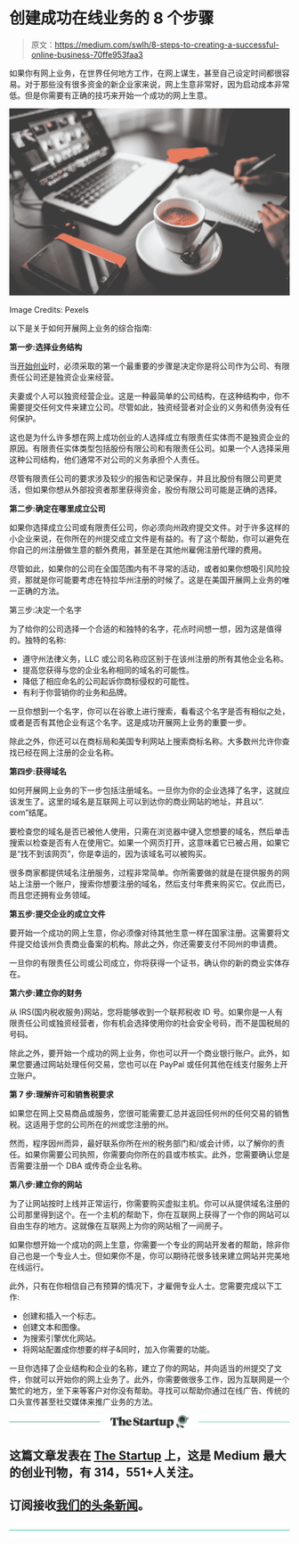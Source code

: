 # 创建成功在线业务的 8 个步骤

> 原文：<https://medium.com/swlh/8-steps-to-creating-a-successful-online-business-70ffe953faa3>

如果你有网上业务，在世界任何地方工作，在网上谋生，甚至自己设定时间都很容易。对于那些没有很多资金的新企业家来说，网上生意非常好，因为启动成本非常低。但是你需要有正确的技巧来开始一个成功的网上生意。

![](img/3915c4338328c5daeebf0686fc44b1d5.png)

Image Credits: Pexels

以下是关于如何开展网上业务的综合指南:

**第一步:选择业务结构**

当[开始创业](https://www.incparadise.net/starting-a-business/)时，必须采取的第一个最重要的步骤是决定你是将公司作为公司、有限责任公司还是独资企业来经营。

夫妻或个人可以独资经营企业。这是一种最简单的公司结构，在这种结构中，你不需要提交任何文件来建立公司。尽管如此，独资经营者对企业的义务和债务没有任何保护。

这也是为什么许多想在网上成功创业的人选择成立有限责任实体而不是独资企业的原因。有限责任实体类型包括股份有限公司和有限责任公司。如果一个人选择采用这种公司结构，他们通常不对公司的义务承担个人责任。

尽管有限责任公司的要求涉及较少的报告和记录保存，并且比股份有限公司更灵活，但如果你想从外部投资者那里获得资金，股份有限公司可能是正确的选择。

**第二步:确定在哪里成立公司**

如果你选择成立公司或有限责任公司，你必须向州政府提交文件。对于许多这样的小企业来说，在你所在的州提交成立文件是有益的。有了这个帮助，你可以避免在你自己的州注册做生意的额外费用，甚至是在其他州雇佣注册代理的费用。

尽管如此，如果你的公司在全国范围内有不寻常的活动，或者如果你想吸引风险投资，那就是你可能要考虑在特拉华州注册的时候了。这是在美国开展网上业务的唯一正确的方法。

第三步:决定一个名字

为了给你的公司选择一个合适的和独特的名字，花点时间想一想，因为这是值得的。独特的名称:

*   遵守州法律义务，LLC 或公司名称应区别于在该州注册的所有其他企业名称。
*   提高您获得与您的企业名称相同的域名的可能性。
*   降低了相应命名的公司起诉你商标侵权的可能性。
*   有利于你营销你的业务和品牌。

一旦你想到一个名字，你可以在谷歌上进行搜索，看看这个名字是否有相似之处，或者是否有其他企业有这个名字。这是成功开展网上业务的重要一步。

除此之外，你还可以在商标局和美国专利网站上搜索商标名称。大多数州允许你查找已经在网上注册的企业名称。

**第四步:获得域名**

如何开展网上业务的下一步包括注册域名。一旦你为你的企业选择了名字，这就应该发生了。这里的域名是互联网上可以到达你的商业网站的地址，并且以“. com”结尾。

要检查您的域名是否已被他人使用，只需在浏览器中键入您想要的域名，然后单击搜索以检查是否有人在使用它。如果一个网页打开，这意味着它已被占用，如果它是“找不到该网页”，你是幸运的，因为该域名可以被购买。

很多商家都提供域名注册服务，过程非常简单。你所需要做的就是在提供服务的网站上注册一个账户，搜索你想要注册的域名，然后支付年费来购买它。仅此而已，而且您还拥有业务领域。

**第五步:提交企业的成立文件**

要开始一个成功的网上生意，你必须像对待其他生意一样在国家注册。这需要将文件提交给该州负责商业备案的机构。除此之外，你还需要支付不同州的申请费。

一旦你的有限责任公司或公司成立，你将获得一个证书，确认你的新的商业实体存在。

**第六步:建立你的财务**

从 IRS(国内税收服务)网站，您将能够收到一个联邦税收 ID 号。如果你是一人有限责任公司或独资经营者，你有机会选择使用你的社会安全号码，而不是国税局的号码。

除此之外，要开始一个成功的网上业务，你也可以开一个商业银行账户。此外，如果您要通过网站处理任何交易，您也可以在 PayPal 或任何其他在线支付服务上开立账户。

**第 7 步:理解许可和销售税要求**

如果您在网上交易商品或服务，您很可能需要汇总并返回任何州的任何交易的销售税。这适用于您的公司所在的州或您注册的州。

然而，程序因州而异，最好联系你所在州的税务部门和/或会计师，以了解你的责任。如果你需要公司执照，你需要向你所在的县或市核实。此外，您需要确认您是否需要注册一个 DBA 或传奇企业名称。

**第八步:建立你的网站**

为了让网站按时上线并正常运行，你需要购买虚拟主机。你可以从提供域名注册的公司那里得到这个。在一个主机的帮助下，你在互联网上获得了一个你的网站可以自由生存的地方。这就像在互联网上为你的网站租了一间房子。

如果你想开始一个成功的网上生意，你需要一个专业的网站开发者的帮助，除非你自己也是一个专业人士。但如果你不是，你可以期待花很多钱来建立网站并完美地在线运行。

此外，只有在你相信自己有预算的情况下，才雇佣专业人士。您需要完成以下工作:

*   创建和插入一个标志。
*   创建文本和图像。
*   为搜索引擎优化网站。
*   将网站配置成你想要的样子&同时，加入你需要的功能。

一旦你选择了企业结构和企业的名称，建立了你的网站，并向适当的州提交了文件，你就可以开始你的网上业务了。此外，你需要做很多工作，因为互联网是一个繁忙的地方，坐下来等客户对你没有帮助。寻找可以帮助你通过在线广告、传统的口头宣传甚至社交媒体来推广业务的方法。

[![](img/308a8d84fb9b2fab43d66c117fcc4bb4.png)](https://medium.com/swlh)

## 这篇文章发表在 [The Startup](https://medium.com/swlh) 上，这是 Medium 最大的创业刊物，有 314，551+人关注。

## 订阅接收[我们的头条新闻](http://growthsupply.com/the-startup-newsletter/)。

[![](img/b0164736ea17a63403e660de5dedf91a.png)](https://medium.com/swlh)